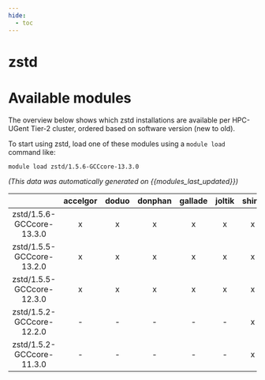 ```yaml
---
hide:
  - toc
---
```


zstd
====

# Available modules


The overview below shows which zstd installations are available per HPC-UGent Tier-2 cluster, ordered based on software version (new to old).

To start using zstd, load one of these modules using a `module load` command like:

```shell
module load zstd/1.5.6-GCCcore-13.3.0
```

*(This data was automatically generated on {{modules_last_updated}})*  

| |accelgor|doduo|donphan|gallade|joltik|shinx|
| :---: | :---: | :---: | :---: | :---: | :---: | :---: |
|zstd/1.5.6-GCCcore-13.3.0|x|x|x|x|x|x|
|zstd/1.5.5-GCCcore-13.2.0|x|x|x|x|x|x|
|zstd/1.5.5-GCCcore-12.3.0|x|x|x|x|x|x|
|zstd/1.5.2-GCCcore-12.2.0|-|-|-|-|-|x|
|zstd/1.5.2-GCCcore-11.3.0|-|-|-|-|-|x|
